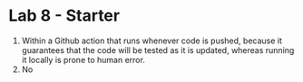 # Lab 8 - Starter

1. Within a Github action that runs whenever code is pushed, because it guarantees that the code will be tested as it is updated, whereas running it locally is prone to human error.
2. No
